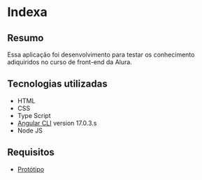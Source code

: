 # Indexa

## Resumo
 Essa aplicação foi desenvolvimento para testar os conhecimento adiquiridos no curso de front-end da Alura.
 
 ## Tecnologias utilizadas
 - HTML
 - CSS
 - Type Script
 - [Angular CLI](https://github.com/angular/angular-cli) version 17.0.3.s
 - Node JS
## Requisitos
- [Protótipo](https://www.figma.com/file/uXjoavDEvDjyE8LsXgliGx/Indexa-%7C-Angular---Primeiros-Passos?type=design&node-id=56-151029&mode=design&t=dntxEYJlFXIJ8nVL-0)